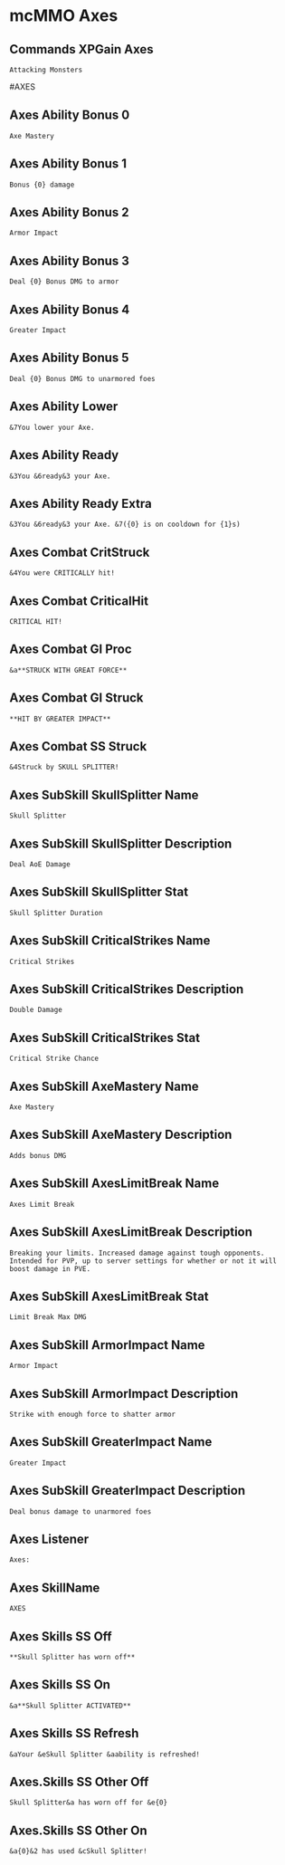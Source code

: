 # mcMMO Axes

## Commands XPGain Axes

```
Attacking Monsters
```



#AXES
## Axes Ability Bonus 0

```
Axe Mastery
```

## Axes Ability Bonus 1

```
Bonus {0} damage
```

## Axes Ability Bonus 2

```
Armor Impact
```

## Axes Ability Bonus 3

```
Deal {0} Bonus DMG to armor
```

## Axes Ability Bonus 4

```
Greater Impact
```

## Axes Ability Bonus 5

```
Deal {0} Bonus DMG to unarmored foes
```

## Axes Ability Lower

```
&7You lower your Axe.
```

## Axes Ability Ready

```
&3You &6ready&3 your Axe.
```

## Axes Ability Ready Extra

```
&3You &6ready&3 your Axe. &7({0} is on cooldown for {1}s)
```

## Axes Combat CritStruck

```
&4You were CRITICALLY hit!
```

## Axes Combat CriticalHit

```
CRITICAL HIT!
```

## Axes Combat GI Proc

```
&a**STRUCK WITH GREAT FORCE**
```

## Axes Combat GI Struck

```
**HIT BY GREATER IMPACT**
```

## Axes Combat SS Struck

```
&4Struck by SKULL SPLITTER!
```

## Axes SubSkill SkullSplitter Name

```
Skull Splitter
```

## Axes SubSkill SkullSplitter Description

```
Deal AoE Damage
```

## Axes SubSkill SkullSplitter Stat

```
Skull Splitter Duration
```

## Axes SubSkill CriticalStrikes Name

```
Critical Strikes
```

## Axes SubSkill CriticalStrikes Description

```
Double Damage
```

## Axes SubSkill CriticalStrikes Stat

```
Critical Strike Chance
```

## Axes SubSkill AxeMastery Name

```
Axe Mastery
```

## Axes SubSkill AxeMastery Description

```
Adds bonus DMG
```

## Axes SubSkill AxesLimitBreak Name

```
Axes Limit Break
```

## Axes SubSkill AxesLimitBreak Description

```
Breaking your limits. Increased damage against tough opponents. Intended for PVP, up to server settings for whether or not it will boost damage in PVE.
```

## Axes SubSkill AxesLimitBreak Stat

```
Limit Break Max DMG
```

## Axes SubSkill ArmorImpact Name

```
Armor Impact
```

## Axes SubSkill ArmorImpact Description

```
Strike with enough force to shatter armor
```

## Axes SubSkill GreaterImpact Name

```
Greater Impact
```

## Axes SubSkill GreaterImpact Description

```
Deal bonus damage to unarmored foes
```

## Axes Listener

```
Axes:
```

## Axes SkillName

```
AXES
```

## Axes Skills SS Off

```
**Skull Splitter has worn off**
```

## Axes Skills SS On

```
&a**Skull Splitter ACTIVATED**
```

## Axes Skills SS Refresh

```
&aYour &eSkull Splitter &aability is refreshed!
```

## Axes.Skills SS Other Off

```
Skull Splitter&a has worn off for &e{0}
```

## Axes.Skills SS Other On

```
&a{0}&2 has used &cSkull Splitter!
```


